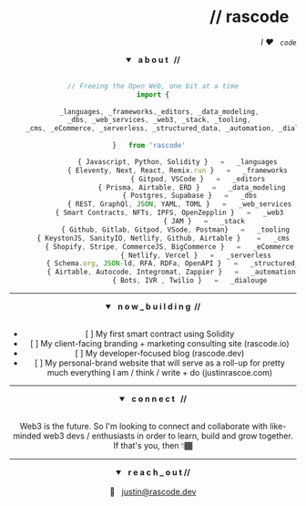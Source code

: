 <header>
	<h1 align="right">// rascode &nbsp;</h1>
	<p align="right"> <em> I ❤️ &nbsp; <code>code</code></em> </p>
<header>
	
<section class="about">
	<details open>
		<summary> <strong> &nbsp; a b o u t &nbsp; // </strong></summary>
	<br/>
	
```js
// Freeing the Open Web, one bit at a time
import {
		
    _languages, _frameworks,_editors, _data_modeling, 
    _dbs, _web_services, _web3, _stack, _tooling, 
    _cms, _eCommerce, _serverless, _structured_data, _automation, _dialouge 
		
}   from 'rascode'	

			{ Javascript, Python, Solidity }   =   _languages
 		    { Eleventy, Next, React, Remix.run }   =   _frameworks
				      { Gitpod, VSCode }   =   _editors
			       { Prisma, Airtable, ERD }   =   _data_modeling
  			  	  { Postgres, Supabase }   =   _dbs
		     { REST, GraphQl, JSON, YAML, TOML }   =   _web_services
	    { Smart Contracts, NFTs, IPFS, OpenZepplin }   =   _web3
						 { JAM }   =   _stack
	       { Github, Gitlab, Gitpod, VSode, Postman}   =   _tooling
     { KeystonJS, SanityIO, Netlify, Github, Airtable }    =   _cms
	    { Shopify, Stripe, CommerceJS, BigCommerce }   =   _eCommerce
				     { Netlify, Vercel }   =   _serverless
	     { Schema.org, JSON-ld, RFA, RDFa, OpenAPI }   =   _structured_data
	     { Airtable, Autocode, Integromat, Zappier }   =   _automation
				  { Bots, IVR , Twilio }   =   _dialouge
```
</details>
</section><!-- end about section-->

<hr>
	
<section class="building">
  <details open>
	  <summary><strong> &nbsp; n o w _ b u i l d i n g &nbsp;//</strong> </summary>
    	<br/>
    <ul>
	<li>[ ] My first smart contract using Solidity</li>
      	<li>[ ] My client-facing branding + marketing consulting site (rascode.io)</li>
      	<li>[ ] My developer-focused blog (rascode.dev)</li>
      	<li>[ ] My personal-brand website that will serve as a roll-up for pretty much everything I am / think / write + do (justinrascoe.com)</li>
    </ul>
  </details>
</section> <!-- end building section-->
	
<hr>
	
<section class="collab">
	<details open>
		<summary><strong> &nbsp;  c o n n e c t &nbsp; //</strong> </summary>
		<br/>
		<p>Web3 is the future.  So I'm looking to connect and collaborate with like-minded web3 devs / enthusiasts in order to learn, build and grow together.  If that's you, then 👇🏾 </p>
	</details>
</section><!--end collab section-->
	
<hr>

<section class="contact">
	<details open>
  		<summary><strong> &nbsp; r e a c h _ o u t // </strong></summary>
  		<br/>
  		📧 &nbsp; <a href="mailto:justin@rascode.dev?subject=Github Collab">justin@rascode.dev</a>
		</details>
</section><!--end contact-->


